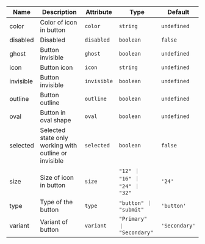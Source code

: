| Name                                                                                                  | Description                                           | Attribute   | Type                           | Default       |
| ----------------------------------------------------------------------------------------------------- | ----------------------------------------------------- | ----------- | ------------------------------ | ------------- |
| <div className="Api__Table"> <div>color</div> <div className="Api__Table Docs__Tags"></div></div>     | Color of icon in button                               | `color`     | `string`                       | `undefined`   |
| <div className="Api__Table"> <div>disabled</div> <div className="Api__Table Docs__Tags"></div></div>  | Disabled                                              | `disabled`  | `boolean`                      | `false`       |
| <div className="Api__Table"> <div>ghost</div> <div className="Api__Table Docs__Tags"></div></div>     | Button invisible                                      | `ghost`     | `boolean`                      | `undefined`   |
| <div className="Api__Table"> <div>icon</div> <div className="Api__Table Docs__Tags"></div></div>      | Button icon                                           | `icon`      | `string`                       | `undefined`   |
| <div className="Api__Table"> <div>invisible</div> <div className="Api__Table Docs__Tags"></div></div> | Button invisible                                      | `invisible` | `boolean`                      | `undefined`   |
| <div className="Api__Table"> <div>outline</div> <div className="Api__Table Docs__Tags"></div></div>   | Button outline                                        | `outline`   | `boolean`                      | `undefined`   |
| <div className="Api__Table"> <div>oval</div> <div className="Api__Table Docs__Tags"></div></div>      | Button in oval shape                                  | `oval`      | `boolean`                      | `undefined`   |
| <div className="Api__Table"> <div>selected</div> <div className="Api__Table Docs__Tags"></div></div>  | Selected state only working with outline or invisible | `selected`  | `boolean`                      | `false`       |
| <div className="Api__Table"> <div>size</div> <div className="Api__Table Docs__Tags"></div></div>      | Size of icon in button                                | `size`      | `"12" ｜ "16" ｜ "24" ｜ "32"` | `'24'`        |
| <div className="Api__Table"> <div>type</div> <div className="Api__Table Docs__Tags"></div></div>      | Type of the button                                    | `type`      | `"button" ｜ "submit"`         | `'button'`    |
| <div className="Api__Table"> <div>variant</div> <div className="Api__Table Docs__Tags"></div></div>   | Variant of button                                     | `variant`   | `"Primary" ｜ "Secondary"`     | `'Secondary'` |
